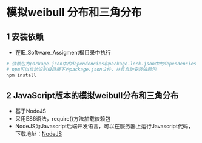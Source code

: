 # 模拟weibull 分布和三角分布
## 1 安装依赖
* 在IE_Software_Assigment根目录中执行
```bash
# 依赖包为package.json中的dependencies和package-lock.json中的dependencies
# npm可以自动识别根目录下的package.json文件，并且自动安装依赖包
npm install
```
## 2 JavaScript版本的模拟weibull分布和三角分布
* 基于NodeJS
* 采用ES6语法，require()方法加载依赖包
* NodeJS为Javascript后端开发语言，可以在服务器上运行Javascript代码，下载地址：[NodeJS](https://nodejs.org/en/)